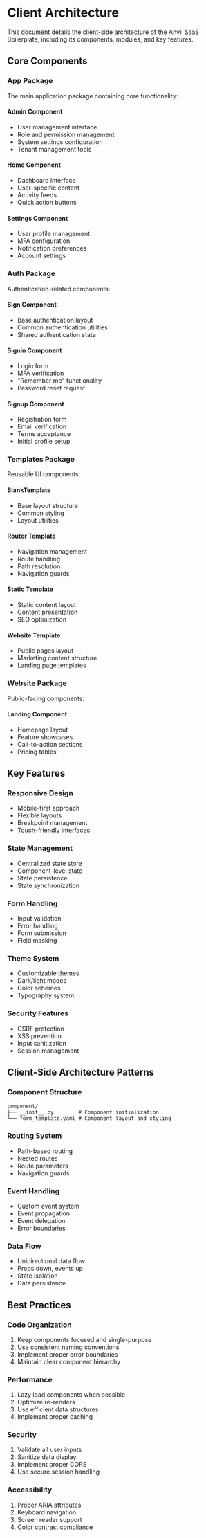 # Client Architecture

This document details the client-side architecture of the Anvil SaaS Boilerplate, including its components, modules, and key features.

## Core Components

### App Package
The main application package containing core functionality:

#### Admin Component
- User management interface
- Role and permission management
- System settings configuration
- Tenant management tools

#### Home Component
- Dashboard interface
- User-specific content
- Activity feeds
- Quick action buttons

#### Settings Component
- User profile management
- MFA configuration
- Notification preferences
- Account settings

### Auth Package
Authentication-related components:

#### Sign Component
- Base authentication layout
- Common authentication utilities
- Shared authentication state

#### Signin Component
- Login form
- MFA verification
- "Remember me" functionality
- Password reset request

#### Signup Component
- Registration form
- Email verification
- Terms acceptance
- Initial profile setup

### Templates Package
Reusable UI components:

#### BlankTemplate
- Base layout structure
- Common styling
- Layout utilities

#### Router Template
- Navigation management
- Route handling
- Path resolution
- Navigation guards

#### Static Template
- Static content layout
- Content presentation
- SEO optimization

#### Website Template
- Public pages layout
- Marketing content structure
- Landing page templates

### Website Package
Public-facing components:

#### Landing Component
- Homepage layout
- Feature showcases
- Call-to-action sections
- Pricing tables

## Key Features

### Responsive Design
- Mobile-first approach
- Flexible layouts
- Breakpoint management
- Touch-friendly interfaces

### State Management
- Centralized state store
- Component-level state
- State persistence
- State synchronization

### Form Handling
- Input validation
- Error handling
- Form submission
- Field masking

### Theme System
- Customizable themes
- Dark/light modes
- Color schemes
- Typography system

### Security Features
- CSRF protection
- XSS prevention
- Input sanitization
- Session management

## Client-Side Architecture Patterns

### Component Structure
```
component/
├── __init__.py        # Component initialization
└── form_template.yaml # Component layout and styling
```

### Routing System
- Path-based routing
- Nested routes
- Route parameters
- Navigation guards

### Event Handling
- Custom event system
- Event propagation
- Event delegation
- Error boundaries

### Data Flow
- Unidirectional data flow
- Props down, events up
- State isolation
- Data persistence

## Best Practices

### Code Organization
1. Keep components focused and single-purpose
2. Use consistent naming conventions
3. Implement proper error boundaries
4. Maintain clear component hierarchy

### Performance
1. Lazy load components when possible
2. Optimize re-renders
3. Use efficient data structures
4. Implement proper caching

### Security
1. Validate all user inputs
2. Sanitize data display
3. Implement proper CORS
4. Use secure session handling

### Accessibility
1. Proper ARIA attributes
2. Keyboard navigation
3. Screen reader support
4. Color contrast compliance
